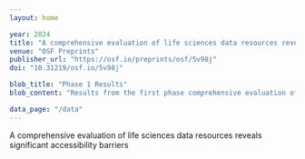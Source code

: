 ```yaml
---
layout: home 

year: 2024
title: "A comprehensive evaluation of life sciences data resources reveals significant accessibility barriers"
venue: "OSF Preprints"
publisher_url: "https://osf.io/preprints/osf/5v98j"
doi: "10.31219/osf.io/5v98j"

blob_title: "Phase 1 Results"
blob_content: "Results from the first phase comprehensive evaluation of life sciences data resources reveal significant accessibility barriers."

data_page: "/data"
---
```


A comprehensive evaluation of life sciences data resources reveals significant accessibility barriers
